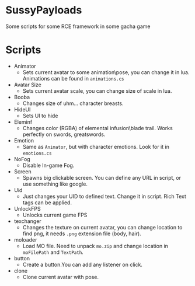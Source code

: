 # SussyPayloads
Some scripts for some RCE framework in some gacha game

# Scripts
* Animator
    * Sets current avatar to some animation\pose, you can change it in lua. Animations can be found in `animations.cs`
* Avatar Size
    * Sets current avatar scale, you can change size of scale in lua. 
* Booba
    * Changes size of uhm... character breasts.
* HideUI
    * Sets UI to hide
* Eleminf
    * Changes color (RGBA) of elemental infusion\blade trail. Works perfectly on swords, greatswords.
* Emotion
    * Same as `Animator`, but with character emotions. Look for it in `emotions.cs`
* NoFog
    * Disable In-game Fog.
* Screen
    * Spawns big clickable screen. You can define any URL in script, or use something like google.
* Uid
    * Just changes your UID to defined text. Change it in script. Rich Text tags can be applied.
* UnlockFPS
    * Unlocks current game FPS
* texchanger
    * Changes the texture on current avatar, you can change location to find png, it needs `.png` extension file (body, hair).
* moloader
    * Load MO file. Need to unpack `mo.zip` and change location in `moFilePath` and `TextPath`.
* button
    * Create a button.You can add any listener on click.
* clone
    * Clone current avatar with pose.
